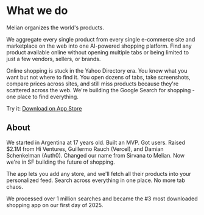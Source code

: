 # What we do

Melian organizes the world's products.

We aggregate every single product from every single e-commerce site and marketplace on the web into one AI-powered shopping platform. Find any product available online without opening multiple tabs or being limited to just a few vendors, sellers, or brands.

Online shopping is stuck in the Yahoo Directory era. You know what you want but not where to find it. You open dozens of tabs, take screenshots, compare prices across sites, and still miss products because they're scattered across the web. We're building the Google Search for shopping - one place to find everything.

Try it: [Download on App Store](https://apps.apple.com/ar/app/melian/id6738385324?l=en-GB)

## About
We started in Argentina at 17 years old. Built an MVP. Got users. Raised $2.1M from Hi Ventures, Guillermo Rauch (Vercel), and Damian Schenkelman (Auth0). Changed our name from Sirvana to Melian. Now we're in SF building the future of shopping.

The app lets you add any store, and we'll fetch all their products into your personalized feed. Search across everything in one place. No more tab chaos.

We processed over 1 million searches and became the #3 most downloaded shopping app on our first day of 2025.